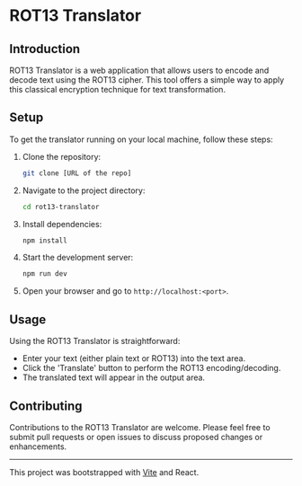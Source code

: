 # ROT13 Translator

## Introduction

ROT13 Translator is a web application that allows users to encode and decode text using the ROT13 cipher.
This tool offers a simple way to apply this classical encryption technique for text transformation.

## Setup

To get the translator running on your local machine, follow these steps:

1. Clone the repository:

   ```bash
   git clone [URL of the repo]
   ```

2. Navigate to the project directory:

   ```bash
   cd rot13-translator
   ```

3. Install dependencies:

   ```bash
   npm install
   ```

4. Start the development server:

   ```bash
   npm run dev
   ```

5. Open your browser and go to `http://localhost:<port>`.

## Usage

Using the ROT13 Translator is straightforward:

- Enter your text (either plain text or ROT13) into the text area.
- Click the 'Translate' button to perform the ROT13 encoding/decoding.
- The translated text will appear in the output area.

## Contributing

Contributions to the ROT13 Translator are welcome. Please feel free to submit pull requests or open issues to discuss proposed changes or enhancements.

---

This project was bootstrapped with [Vite](https://vitejs.dev/) and React.
